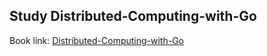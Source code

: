 ## Study Distributed-Computing-with-Go  


Book link: [Distributed-Computing-with-Go](https://www.amazon.ca/gp/product/B076H8KDB6/ref=oh_aui_d_detailpage_o00_?ie=UTF8&psc=1) 